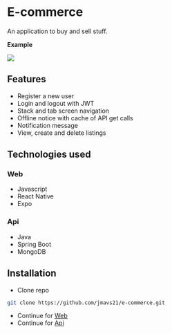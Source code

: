 # E-commerce

An application to buy and sell stuff.

**Example**

![](example.gif)

## Features

- Register a new user
- Login and logout with JWT
- Stack and tab screen navigation
- Offline notice with cache of API get calls
- Notification message
- View, create and delete listings

## Technologies used

### Web

- Javascript
- React Native
- Expo

### Api

- Java
- Spring Boot
- MongoDB

## Installation

- Clone repo

```sh
git clone https://github.com/jmavs21/e-commerce.git
```

- Continue for [Web](https://github.com/jmavs21/e-commerce/tree/master/web)
- Continue for [Api](https://github.com/jmavs21/e-commerce/tree/master/api)
